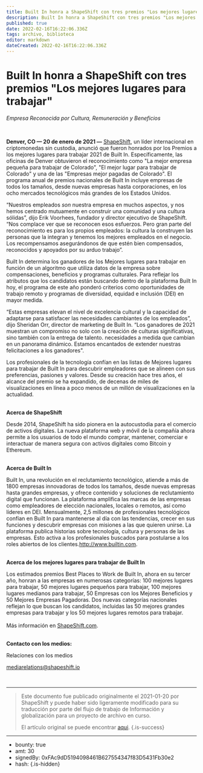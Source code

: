 ```yaml
---
title: Built In honra a ShapeShift con tres premios "Los mejores lugares para trabajar"
description: Built In honra a ShapeShift con tres premios "Los mejores lugares para trabajar". Empresa Reconocida por Cultura, Remuneración y Beneficios
published: true
date: 2022-02-16T16:22:06.336Z
tags: archivo, biblioteca
editor: markdown
dateCreated: 2022-02-16T16:22:06.336Z
---
```


# Built In honra a ShapeShift con tres premios "Los mejores lugares para trabajar"


*Empresa Reconocida por Cultura, Remuneración y Beneficios*

<br/>

**Denver, CO — 20 de enero de 2021 —** [ShapeShift](https://shapeshift.com/), un líder internacional en criptomonedas sin custodia, anunció que fueron honrados por los Premios a los mejores lugares para trabajar 2021 de Built In. Específicamente, las oficinas de Denver obtuvieron el reconocimiento como "La mejor empresa pequeña para trabajar de Colorado", "El mejor lugar para trabajar de Colorado" y una de las "Empresas mejor pagadas de Colorado". El programa anual de premios nacionales de Built In incluye empresas de todos los tamaños, desde nuevas empresas hasta corporaciones, en los ocho mercados tecnológicos más grandes de los Estados Unidos. <br/>

“Nuestros empleados *son* nuestra empresa en muchos aspectos, y nos hemos centrado mutuamente en construir una comunidad y una cultura sólidas”, dijo Erik Voorhees, fundador y director ejecutivo de ShapeShift. “Nos complace ver que se reconocen esos esfuerzos. Pero gran parte del reconocimiento es para los propios empleados: la cultura la construyen las personas que la integran y tenemos los mejores empleados en el negocio. Los recompensamos asegurándonos de que estén bien compensados, reconocidos y apoyados por su arduo trabajo”.<br/>

Built In determina los ganadores de los Mejores lugares para trabajar en función de un algoritmo que utiliza datos de la empresa sobre compensaciones, beneficios y programas culturales. Para reflejar los atributos que los candidatos están buscando dentro de la plataforma Built In hoy, el programa de este año ponderó criterios como oportunidades de trabajo remoto y programas de diversidad, equidad e inclusión (DEI) en mayor medida.<br/>

“Estas empresas elevan el nivel de excelencia cultural y la capacidad de adaptarse para satisfacer las necesidades cambiantes de los empleados”, dijo Sheridan Orr, director de marketing de Built In. “Los ganadores de 2021 muestran un compromiso no solo con la creación de culturas significativas, sino también con la entrega de talento. necesidades a medida que cambian en un panorama dinámico. Estamos encantados de extender nuestras felicitaciones a los ganadores". <br/>

Los profesionales de la tecnología confían en las listas de Mejores lugares para trabajar de Built In para descubrir empleadores que se alineen con sus preferencias, pasiones y valores. Desde su creación hace tres años, el alcance del premio se ha expandido, de decenas de miles de visualizaciones en línea a poco menos de un millón de visualizaciones en la actualidad.<br/>

**<br/>Acerca de ShapeShift**

Desde 2014, ShapeShift ha sido pionera en la autocustodia para el comercio de activos digitales. La nueva plataforma web y móvil de la compañía ahora permite a los usuarios de todo el mundo comprar, mantener, comerciar e interactuar de manera segura con activos digitales como Bitcoin y Ethereum.<br/> <br/>

**Acerca de Built In**

Built In, una revolución en el reclutamiento tecnológico, atiende a más de 1800 empresas innovadoras de todos los tamaños, desde nuevas empresas hasta grandes empresas, y ofrece contenido y soluciones de reclutamiento digital que funcionan. La plataforma amplifica las marcas de las empresas como empleadores de elección nacionales, locales o remotos, así como líderes en DEI. Mensualmente, 2,5 millones de profesionales tecnológicos confían en Built In para mantenerse al día con las tendencias, crecer en sus funciones y descubrir empresas con misiones a las que quieren unirse. La plataforma publica historias sobre tecnología, cultura y personas de las empresas. Esto activa a los profesionales buscados para postularse a los roles abiertos de los clientes.<http://www.builtin.com>.<br/> <br/>

**Acerca de los mejores lugares para trabajar de Built In**

Los estimados premios Best Places to Work de Built In, ahora en su tercer año, honran a las empresas en numerosas categorías: 100 mejores lugares para trabajar, 50 mejores lugares pequeños para trabajar, 100 mejores lugares medianos para trabajar, 50 Empresas con los Mejores Beneficios y 50 Mejores Empresas Pagadoras. Dos nuevas categorías nacionales reflejan lo que buscan los candidatos, incluidas las 50 mejores grandes empresas para trabajar y los 50 mejores lugares remotos para trabajar. <br/><br/>Más información en [ShapeShift.com](https://shapeshift.com/).<br/> <br/>

**Contacto con los medios:**<br/>

Relaciones con los medios

[mediarelations@shapeshift.io](mailto:mediarelations@shapeshift.io)

<br/>

---

> Este documento fue publicado originalmente el 2021-01-20 por ShapeShift y puede haber sido ligeramente modificado para su traducción por parte del flujo de trabajo de Información y globalización para un proyecto de archivo en curso.
>
> El artículo original se puede encontrar [aqui](https://shapeshift.com/newsroom/built-in-honors-shapeshift-with-three-best-places-to-work-awards).
{.is-success}

---

- bounty: true
- amt: 30
- signedBy: 0xFAc9dD5194098461B627554347f83D5431Fb30e2
- hash: 
{.is-hidden}
